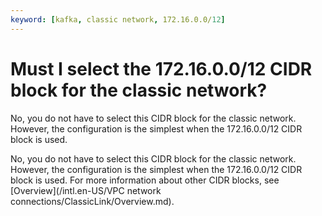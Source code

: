 ```yaml
---
keyword: [kafka, classic network, 172.16.0.0/12]
---
```


# Must I select the 172.16.0.0/12 CIDR block for the classic network?

No, you do not have to select this CIDR block for the classic network. However, the configuration is the simplest when the 172.16.0.0/12 CIDR block is used.

No, you do not have to select this CIDR block for the classic network. However, the configuration is the simplest when the 172.16.0.0/12 CIDR block is used. For more information about other CIDR blocks, see [Overview](/intl.en-US/VPC network connections/ClassicLink/Overview.md).

